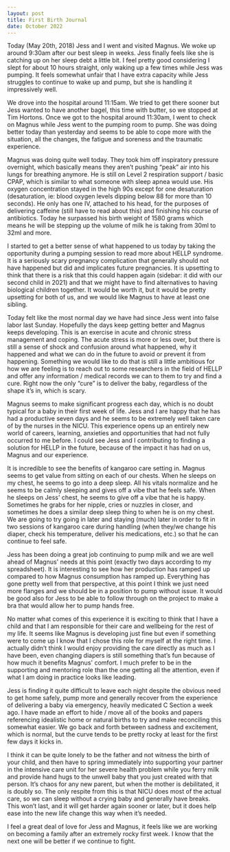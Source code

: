 ```yaml
---
layout: post
title: First Birth Journal
date: October 2022
---
```

Today (May 20th, 2018) Jess and I went and visited Magnus. We woke up around 9:30am after our best sleep in weeks. Jess finally feels like she is catching up on her sleep debt a little bit. I feel pretty good considering I slept for about 10 hours straight, only waking up a few times while Jess was pumping. It feels somewhat unfair that I have extra capacity while Jess struggles to continue to wake up and pump, but she is handling it impressively well.

We drove into the hospital around 11:15am. We tried to get there sooner but Jess wanted to have another bagel, this time with butter, so we stopped at Tim Hortons. Once we got to the hospital around 11:30am, I went to check on Magnus while Jess went to the pumping room to pump. She was doing better today than yesterday and seems to be able to cope more with the situation, all the changes, the fatigue and soreness and the traumatic experience.

Magnus was doing quite well today. They took him off inspiratory pressure overnight, which basically means they aren’t pushing “peak” air into his lungs for breathing anymore. He is still on Level 2 respiration support / basic CPAP, which is similar to what someone with sleep apnea would use. His oxygen concentration stayed in the high 90s except for one desaturation (desaturation, ie: blood oxygen levels dipping below 88 for more than 10 seconds). He only has one IV, attached to his head, for the purposes of delivering caffeine (still have to read about this) and finishing his course of antibiotics. Today he surpassed his birth weight of 1580 grams which means he will be stepping up the volume of milk he is taking from 30ml to 32ml and more.

I started to get a better sense of what happened to us today by taking the opportunity during a pumping session to read more about HELLP syndrome. It is a seriously scary pregnancy complication that generally should not have happened but did and implicates future pregnancies. It is upsetting to think that there is a risk that this could happen again (sidebar: it did with our second child in 2021) and that we might have to find alternatives to having biological children together. It would be worth it, but it would be pretty upsetting for both of us, and we would like Magnus to have at least one sibling.

Today felt like the most normal day we have had since Jess went into false labor last Sunday. Hopefully the days keep getting better and Magnus keeps developing. This is an exercise in acute and chronic stress management and coping. The acute stress is more or less over, but there is still a sense of shock and confusion around what happened, why it happened and what we can do in the future to avoid or prevent it from happening. Something we would like to do that is still a little ambitious for how we are feeling is to reach out to some researchers in the field of HELLP and offer any information / medical records we can to them to try and find a cure. Right now the only “cure” is to deliver the baby, regardless of the shape it’s in, which is scary.

Magnus seems to make significant progress each day, which is no doubt typical for a baby in their first week of life. Jess and I are happy that he has had a productive seven days and he seems to be extremely well taken care of by the nurses in the NICU. This experience opens up an entirely new world of careers, learning, anxieties and opportunities that had not fully occurred to me before. I could see Jess and I contributing to finding a solution for HELLP in the future, because of the impact it has had on us, Magnus and our experience.

It is incredible to see the benefits of kangaroo care setting in. Magnus seems to get value from sitting on each of our chests. When he sleeps on my chest, he seems to go into a deep sleep. All his vitals normalize and he seems to be calmly sleeping and gives off a vibe that he feels safe. When he sleeps on Jess' chest, he seems to give off a vibe that he is happy. Sometimes he grabs for her nipple, cries or nuzzles in closer, and sometimes he does a similar deep sleep thing to when he is on my chest. We are going to try going in later and staying (much) later in order to fit in two sessions of kangaroo care during handling (when they/we change his diaper, check his temperature, deliver his medications, etc.) so that he can continue to feel safe.

Jess has been doing a great job continuing to pump milk and we are well ahead of Magnus' needs at this point (exactly two days according to my spreadsheet). It is interesting to see how her production has ramped up compared to how Magnus consumption has ramped up. Everything has gone pretty well from that perspective, at this point I think we just need more flanges and we should be in a position to pump without issue. It would be good also for Jess to be able to follow through on the project to make a bra that would allow her to pump hands free.

No matter what comes of this experience it is exciting to think that I have a child and that I am responsible for their care and wellbeing for the rest of my life. It seems like Magnus is developing just fine but even if something were to come up I know that I chose this role for myself at the right time. I actually didn’t think I would enjoy providing the care directly as much as I have been, even changing diapers is still something that’s fun because of how much it benefits Magnus' comfort. I much prefer to be in the supporting and mentoring role than the one getting all the attention, even if what I am doing in practice looks like leading.

Jess is finding it quite difficult to leave each night despite the obvious need to get home safely, pump more and generally recover from the experience of delivering a baby via emergency, heavily medicated C Section a week ago. I have made an effort to hide / move all of the books and papers referencing idealistic home or natural births to try and make reconciling this somewhat easier. We go back and forth between sadness and excitement, which is normal, but the curve tends to be pretty rocky at least for the first few days it kicks in.

I think it can be quite lonely to be the father and not witness the birth of your child, and then have to spring immediately into supporting your partner in the intensive care unit for her severe health problem while you ferry milk and provide hand hugs to the unwell baby that you just created with that person. It’s chaos for any new parent, but when the mother is debilitated, it is doubly so. The only respite from this is that NICU does most of the actual care, so we can sleep without a crying baby and generally have breaks. This won’t last, and it will get harder again sooner or later, but it does help ease into the new life change this way when it’s needed.

I feel a great deal of love for Jess and Magnus, it feels like we are working on becoming a family after an extremely rocky first week. I know that the next one will be better if we continue to fight.
